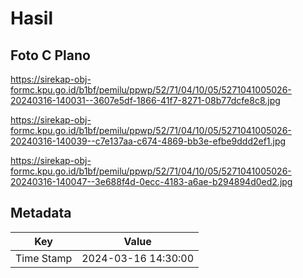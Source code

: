 # Hasil

## Foto C Plano

https://sirekap-obj-formc.kpu.go.id/b1bf/pemilu/ppwp/52/71/04/10/05/5271041005026-20240316-140031--3607e5df-1866-41f7-8271-08b77dcfe8c8.jpg

https://sirekap-obj-formc.kpu.go.id/b1bf/pemilu/ppwp/52/71/04/10/05/5271041005026-20240316-140039--c7e137aa-c674-4869-bb3e-efbe9ddd2ef1.jpg

https://sirekap-obj-formc.kpu.go.id/b1bf/pemilu/ppwp/52/71/04/10/05/5271041005026-20240316-140047--3e688f4d-0ecc-4183-a6ae-b294894d0ed2.jpg


## Metadata

| Key        | Value               |
| ---------- | ------------------- |
| Time Stamp | 2024-03-16 14:30:00 |



